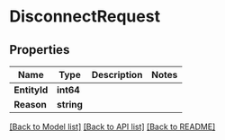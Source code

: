 # DisconnectRequest

## Properties

Name | Type | Description | Notes
------------ | ------------- | ------------- | -------------
**EntityId** | **int64** |  | 
**Reason** | **string** |  | 

[[Back to Model list]](../README.md#documentation-for-models) [[Back to API list]](../README.md#documentation-for-api-endpoints) [[Back to README]](../README.md)



